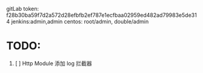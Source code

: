 gitLab token: f28b30ba59f7d2a572d28efbfb2ef787e1ecfbaa02959ed482ad79983e5de314
jenkins:admin,admin
centos: root/admin, double/admin

# TODO:

1. [ ] Http Module 添加 log 拦截器

